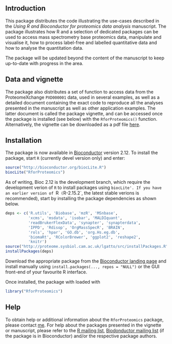 ## Introduction

This package distributes the code illustrating the use-cases described in the _Using R and Bioconductor for proteomics data analysis_ manuscript. 
The package illustrates how R and a selection of dedicated packages can be used to access mass spectrometry base proteomics data, manipulate and visualise it, how to process label-free and labelled quantitative data and how to analyse the quantitation data. 

The package will be updated beyond the content of the manuscript to keep up-to-date with progress in the area.

## Data and vignette

The package also distributes a set of function to access data from the ProteomeXchange `PXD000001` data, used in several examples, as well as a detailed document containing the exact code to reproduce all the analyses presented in the manuscript as well as other application examples. The latter document is called the package vignette, and can be accessed once the package is installed (see below) with the `RforProteomics()` function. Alternatively, the vignette can be downloaded as a pdf file [here](http://bioconductor.org/packages/devel/data/experiment/vignettes/RforProteomics/inst/doc/RforProteomics.pdf). 

## Installation

The package is now available in [Bioconductor](http://bioconductor.org/packages/devel/data/experiment/html/RforProteomics.html) version 2.12. To install the package, start `R` (currently devel version only) and enter:

```r
source("http://bioconductor.org/biocLite.R")
biocLite("RforProteomics")
```

As of writing, Bioc 2.12 is the development branch, which require the development verion of `R` to install packages using `biocLite'. If you have an earlier version of `R` (`R-2.15.2`, the latest stable verions is recommended), start by installing the package dependencies as shown below. 

```r
deps <- c('R.utils', 'Biobase', 'mzR', 'MSnbase', 
          'xcms', 'msdata', 'isobar', 'MALDIquant', 
          'readBrukerFlexData', 'synapter', 'synapterdata', 
          'IPPD', 'Rdisop', 'OrgMassSpecR', 'BRAIN', 
          'rols', 'hpar', 'GO.db', 'org.Hs.eg.db', 
          'biomaRt', 'RColorBrewer', 'ggplot2', 'reshape2', 
          'knitr')
source("http://proteome.sysbiol.cam.ac.uk/lgatto/src/installPackages.R")
installPackages(deps)
```

Download the appropriate package from the [Bioconductor landing page](http://bioconductor.org/packages/devel/data/experiment/html/RforProteomics.html) and install manually using `install.packages(..., repos = "NULL")` or the GUI front-end of your favourite R interface.

Once installed, the package with loaded with

```r
library("RforProteomics")
```

## Help

To obtain help or additional information about the `RforProteomics` package, please contact [me](http://proteome.sysbiol.cam.ac.uk/lgatto/). For help about the packages presented in the vignette or manuscript, please refer to the [R mailing list](https://stat.ethz.ch/mailman/listinfo/r-help), [Biodonductor mailing list](http://www.bioconductor.org/help/mailing-list/#bioconductor) (if the package is in Bioconductor) and/or the respective package authors. 
